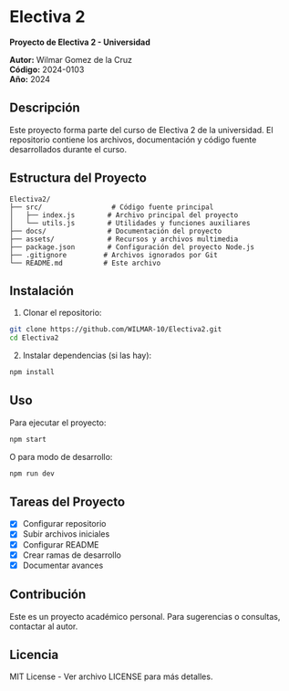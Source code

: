 # Electiva 2

**Proyecto de Electiva 2 - Universidad**

**Autor:** Wilmar Gomez de la Cruz  
**Código:** 2024-0103  
**Año:** 2024

## Descripción

Este proyecto forma parte del curso de Electiva 2 de la universidad. El repositorio contiene los archivos, documentación y código fuente desarrollados durante el curso.

## Estructura del Proyecto

```
Electiva2/
├── src/                 # Código fuente principal
│   ├── index.js        # Archivo principal del proyecto
│   └── utils.js        # Utilidades y funciones auxiliares
├── docs/               # Documentación del proyecto
├── assets/             # Recursos y archivos multimedia
├── package.json        # Configuración del proyecto Node.js
├── .gitignore         # Archivos ignorados por Git
└── README.md          # Este archivo
```

## Instalación

1. Clonar el repositorio:
```bash
git clone https://github.com/WILMAR-10/Electiva2.git
cd Electiva2
```

2. Instalar dependencias (si las hay):
```bash
npm install
```

## Uso

Para ejecutar el proyecto:

```bash
npm start
```

O para modo de desarrollo:

```bash
npm run dev
```

## Tareas del Proyecto

- [x] Configurar repositorio
- [x] Subir archivos iniciales  
- [x] Configurar README
- [x] Crear ramas de desarrollo
- [x] Documentar avances

## Contribución

Este es un proyecto académico personal. Para sugerencias o consultas, contactar al autor.

## Licencia

MIT License - Ver archivo LICENSE para más detalles.
